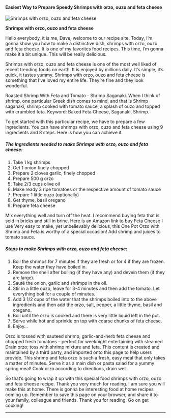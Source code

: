             

#### Easiest Way to Prepare Speedy Shrimps with orzo, ouzo and feta cheese

![Shrimps with orzo, ouzo and feta cheese](https://img-global.cpcdn.com/recipes/9e3cbbc9f15603b745adbe5e1dfc8d18/751x532cq70/shrimps-with-orzo-ouzo-and-feta-cheese-recipe-main-photo.jpg)

**Shrimps with orzo, ouzo and feta cheese**

Hello everybody, it is me, Dave, welcome to our recipe site. Today, I’m gonna show you how to make a distinctive dish, shrimps with orzo, ouzo and feta cheese. It is one of my favorites food recipes. This time, I’m gonna make it a bit unique. This will be really delicious.

Shrimps with orzo, ouzo and feta cheese is one of the most well liked of recent trending foods on earth. It is enjoyed by millions daily. It’s simple, it’s quick, it tastes yummy. Shrimps with orzo, ouzo and feta cheese is something that I’ve loved my entire life. They’re fine and they look wonderful.

Roasted Shrimp With Feta and Tomato - Shrimp Saganaki. When I think of shrimp, one particular Greek dish comes to mind, and that is Shrimp saganaki, shrimp cooked with tomato sauce, a splash of ouzo and topped with crumbled feta. Keyword: Baked Feta Cheese, Saganaki, Shrimp.

To get started with this particular recipe, we have to prepare a few ingredients. You can have shrimps with orzo, ouzo and feta cheese using 9 ingredients and 8 steps. Here is how you can achieve it.

##### The ingredients needed to make Shrimps with orzo, ouzo and feta cheese:

1.  Take 1 kg shrimps
2.  Get 1 onion finely chopped
3.  Prepare 2 cloves garlic, finely chopped
4.  Prepare 500 g orzo
5.  Take 2/3 cups olive oil
6.  Make ready 3 ripe tomatoes or the respective amount of tomato sauce
7.  Prepare 1 little ouzo (optionally)
8.  Get thyme, basil oregano
9.  Prepare feta cheese

Mix everything well and turn off the heat. I recommend buying feta that is sold in bricks and still in brine. Here is an Amazon link to buy Feta Cheese I use Very easy to make, yet unbelievably delicious, this One Pot Orzo with Shrimp and Feta is worthy of a special occasion! Add shrimp and juices to tomato sauce.

##### Steps to make Shrimps with orzo, ouzo and feta cheese:

1.  Boil the shrimps for 7 minutes if they are fresh or for 4 if they are frozen. Keep the water they have boiled in.
2.  Remove the shell after boiling (if they have any) and devein them (if they are large).
3.  Sauté the onion, garlic and shrimps in the oil.
4.  Stir in a little ouzo, leave for 3-4 minutes and then add the tomato. Let everything boil for a couple of minutes.
5.  Add 3 1/2 cups of the water that the shrimps boiled into to the above ingredients and then add the orzo, salt, pepper, a little thyme, basil and oregano.
6.  Boil until the orzo is cooked and there is very little liquid left in the pot.
7.  Serve while hot and sprinkle on top with coarse chunks of feta cheese.
8.  Enjoy…

Orzo is tossed with sauteed shrimp, garlic-and-herb feta cheese and chopped fresh tomatoes – perfect for weeknight entertaining with steamed Drain orzo; toss with shrimp mixture and feta. This content is created and maintained by a third party, and imported onto this page to help users provide. This shrimp and feta orzo is such a fresh, easy meal that only takes a matter of minutes. Serve it as a main dish or pasta salad for a yummy spring meal! Cook orzo according to directions, drain well.

So that’s going to wrap it up with this special food shrimps with orzo, ouzo and feta cheese recipe. Thank you very much for reading. I am sure you will make this at home. There is gonna be interesting food at home recipes coming up. Remember to save this page on your browser, and share it to your family, colleague and friends. Thank you for reading. Go on get cooking!

* * *